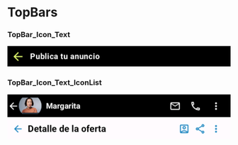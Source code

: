 # TopBars #

### TopBar_Icon_Text ###

![TopBar_Icon_Text.png](Images/TopBar_Icon_Text.png)

### TopBar_Icon_Text_IconList ###

![TopBar_Icon_Text_IconList_1.png](Images/TopBar_Icon_Text_IconList_1.png)
![TopBar_Icon_Text_IconList_2.png](Images/TopBar_Icon_Text_IconList_2.png)

